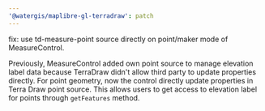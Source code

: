 ```yaml
---
'@watergis/maplibre-gl-terradraw': patch
---
```


fix: use td-measure-point source directly on point/maker mode of MeasureControl.

Previously, MeasureControl added own point source to manage elevation label data because TerraDraw didn't allow third party to update properties directly. For point geometry, now the control directly update properties in Terra Draw point source. This allows users to get access to elevation label for points through `getFeatures` method.
